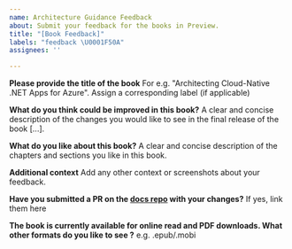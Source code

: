 ```yaml
---
name: Architecture Guidance Feedback
about: Submit your feedback for the books in Preview.
title: "[Book Feedback]"
labels: "feedback \U0001F50A"
assignees: ''

---
```


**Please provide the title of the book**
For e.g. "Architecting Cloud-Native .NET Apps for Azure". Assign a corresponding label (if applicable)

**What do you think could be improved in this book?**
A clear and concise description of the changes you would like to see in the final release of the book [...]. 

**What do you like about this book?**
A clear and concise description of the chapters and sections you like in this book.

**Additional context**
Add any other context or screenshots about your feedback.

**Have you submitted a PR on the [docs repo](https://github.com/dotnet/docs/tree/master/docs/architecture) with your changes?**
If yes, link them here

**The book is currently available for online read and PDF downloads. What other formats do you like to see ?**
e.g. .epub/.mobi
